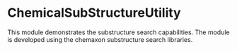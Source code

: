 # ChemicalSubStructureUtility
This module demonstrates the substructure search capabilities. The module is developed using the chemaxon substructure search libraries.
